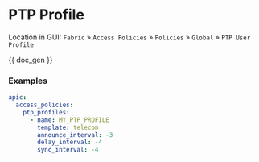 # PTP Profile

Location in GUI:
`Fabric` » `Access Policies` » `Policies` » `Global` » `PTP User Profile`

{{ doc_gen }}

### Examples

```yaml
apic:
  access_policies:
    ptp_profiles:
      - name: MY_PTP_PROFILE
        template: telecom
        announce_interval: -3
        delay_interval: -4
        sync_interval: -4
```
